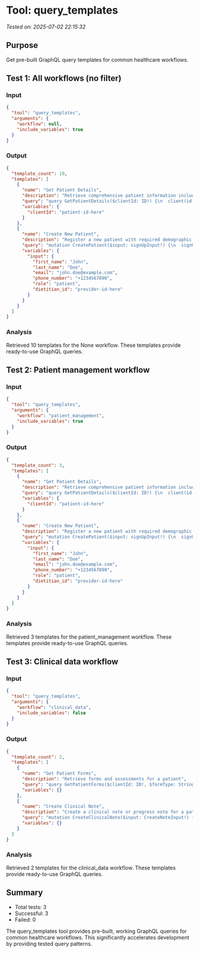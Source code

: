 # Tool: query_templates

*Tested on: 2025-07-02 22:15:32*

## Purpose
Get pre-built GraphQL query templates for common healthcare workflows.

## Test 1: All workflows (no filter)

### Input
```json
{
  "tool": "query_templates",
  "arguments": {
    "workflow": null,
    "include_variables": true
  }
}
```

### Output
```json
{
  "template_count": 10,
  "templates": [
    {
      "name": "Get Patient Details",
      "description": "Retrieve comprehensive patient information including demographics and medical history",
      "query": "query GetPatientDetails($clientId: ID!) {\n  client(id: $clientId) {\n    id\n    first_name\n    last_name\n    email\n    phone_number\n    date_of_birth\n    gender\n    addresses {\n      line1\n      line2\n...",
      "variables": {
        "clientId": "patient-id-here"
      }
    },
    {
      "name": "Create New Patient",
      "description": "Register a new patient with required demographic information",
      "query": "mutation CreatePatient($input: signUpInput!) {\n  signUp(input: $input) {\n    user {\n      id\n      first_name\n      last_name\n      email\n      phone_number\n    }\n    errors {\n      field\n      messag...",
      "variables": {
        "input": {
          "first_name": "John",
          "last_name": "Doe",
          "email": "john.doe@example.com",
          "phone_number": "+1234567890",
          "role": "patient",
          "dietitian_id": "provider-id-here"
        }
      }
    }
  ]
}
```

### Analysis
Retrieved 10 templates for the None workflow. These templates provide ready-to-use GraphQL queries.

## Test 2: Patient management workflow

### Input
```json
{
  "tool": "query_templates",
  "arguments": {
    "workflow": "patient_management",
    "include_variables": true
  }
}
```

### Output
```json
{
  "template_count": 3,
  "templates": [
    {
      "name": "Get Patient Details",
      "description": "Retrieve comprehensive patient information including demographics and medical history",
      "query": "query GetPatientDetails($clientId: ID!) {\n  client(id: $clientId) {\n    id\n    first_name\n    last_name\n    email\n    phone_number\n    date_of_birth\n    gender\n    addresses {\n      line1\n      line2\n...",
      "variables": {
        "clientId": "patient-id-here"
      }
    },
    {
      "name": "Create New Patient",
      "description": "Register a new patient with required demographic information",
      "query": "mutation CreatePatient($input: signUpInput!) {\n  signUp(input: $input) {\n    user {\n      id\n      first_name\n      last_name\n      email\n      phone_number\n    }\n    errors {\n      field\n      messag...",
      "variables": {
        "input": {
          "first_name": "John",
          "last_name": "Doe",
          "email": "john.doe@example.com",
          "phone_number": "+1234567890",
          "role": "patient",
          "dietitian_id": "provider-id-here"
        }
      }
    }
  ]
}
```

### Analysis
Retrieved 3 templates for the patient_management workflow. These templates provide ready-to-use GraphQL queries.

## Test 3: Clinical data workflow

### Input
```json
{
  "tool": "query_templates",
  "arguments": {
    "workflow": "clinical_data",
    "include_variables": false
  }
}
```

### Output
```json
{
  "template_count": 2,
  "templates": [
    {
      "name": "Get Patient Forms",
      "description": "Retrieve forms and assessments for a patient",
      "query": "query GetPatientForms($clientId: ID!, $formType: String) {\n  client(id: $clientId) {\n    id\n    forms(type: $formType) {\n      id\n      name\n      formType\n      status\n      submittedAt\n      respons...",
      "variables": {}
    },
    {
      "name": "Create Clinical Note",
      "description": "Create a clinical note or progress note for a patient",
      "query": "mutation CreateClinicalNote($input: CreateNoteInput!) {\n  createNote(input: $input) {\n    note {\n      id\n      title\n      content\n      noteType\n      createdAt\n      client {\n        id\n        fir...",
      "variables": {}
    }
  ]
}
```

### Analysis
Retrieved 2 templates for the clinical_data workflow. These templates provide ready-to-use GraphQL queries.

## Summary
- Total tests: 3
- Successful: 3
- Failed: 0

The query_templates tool provides pre-built, working GraphQL queries for common healthcare workflows. This significantly accelerates development by providing tested query patterns.
